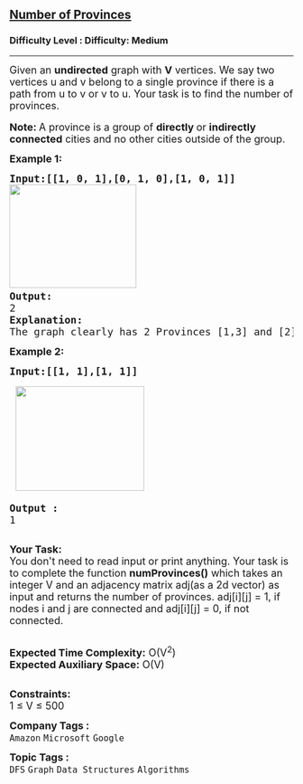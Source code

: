 <h2><a href="https://www.geeksforgeeks.org/problems/number-of-provinces/1?page=1&category=Graph&sortBy=submissions">Number of Provinces</a></h2><h3>Difficulty Level : Difficulty: Medium</h3><hr><div class="problems_problem_content__Xm_eO" bis_skin_checked="1"><p><span style="font-size: 18px;">Given an <strong>undirected</strong></span><span style="font-size: 18px;">&nbsp;graph with <strong>V</strong> vertices. We say two vertices u and v belong to a single province if there is a path from u to v or v to u. Your task is to find the number of provinces.</span><br><br><span style="font-size: 18px;"><strong>Note: </strong></span> <span style="font-size: 18px;">A province is a group of <strong>directly </strong>or <strong>indirectly connected</strong> cities and no other cities outside of the group. </span></p>
<p><span style="font-size: 18px;"><strong>Example 1:</strong></span></p>
<pre><span style="font-size: 18px;"><strong>Input:</strong></span><span style="font-size: 18px;"><strong>[[1, 0, 1],</strong></span><span style="font-size: 18px;"><strong>[0, 1, 0],</strong></span><span style="font-size: 18px;"><strong>[1, 0, 1]]
</strong></span><span style="font-size: 18px;"><img src="https://media.geeksforgeeks.org/img-practice/prod/addEditProblem/706298/Web/Other/blobid0_1744377052.jpg" width="225" height="183"> <br><strong>Output:
</strong>2
<strong>Explanation:</strong>
The graph clearly has 2 Provinces [1,3] and [2]. As city 1 and city 3 has a path between them they belong to a single province. City 2 has no path to city 1 or city 3 hence it belongs to another province.</span>
</pre>
<div bis_skin_checked="1"><span style="font-size: 18px;"><strong>Example 2:</strong></span></div>
<pre><span style="font-size: 18px;"><strong>Input:[[1, 1],[1, 1]]</strong></span><br><br><span style="font-size: 18px;"><strong>&nbsp;</strong></span><span style="font-size: 18px;"><img src="https://media.geeksforgeeks.org/img-practice/prod/addEditProblem/706298/Web/Other/blobid1_1744378525.jpg" width="228" height="185"> </span><br><br><span style="font-size: 18px;"><strong>Output :</strong>
1</span>
</pre>
<p><br><span style="font-size: 18px;"><strong>Your Task:&nbsp;&nbsp;</strong><br>You don't need to read input or print anything. Your task is to complete the function <strong>numProvinces()</strong> which takes an integer V and an adjacency matrix adj(as a 2d vector) as input and returns the number of provinces. adj[i][j] = 1, if nodes i and j are connected and adj[i][j] = 0, if not connected.</span></p>
<p><br><span style="font-size: 18px;"><strong>Expected Time Complexity:</strong> O(V<sup>2</sup>)<br><strong>Expected Auxiliary Space:</strong> O(V)</span></p>
<p><br><span style="font-size: 18px;"><strong>Constraints:</strong><br>1 ≤ V ≤ 500</span></p></div><p><span style=font-size:18px><strong>Company Tags : </strong><br><code>Amazon</code>&nbsp;<code>Microsoft</code>&nbsp;<code>Google</code>&nbsp;<br><p><span style=font-size:18px><strong>Topic Tags : </strong><br><code>DFS</code>&nbsp;<code>Graph</code>&nbsp;<code>Data Structures</code>&nbsp;<code>Algorithms</code>&nbsp;